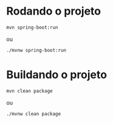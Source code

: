 # Rodando o projeto
```sh
mvn spring-boot:run
```
ou
```sh
./mvnw spring-boot:run
```

# Buildando o projeto
```sh
mvn clean package
```
ou
```sh
./mvnw clean package
```
